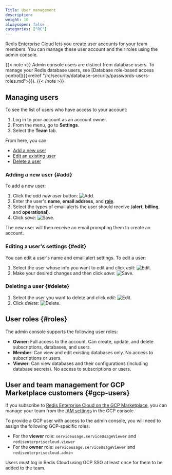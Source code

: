 ```yaml
---
Title: User management
description:
weight: 10
alwaysopen: false
categories: ["RC"]
---
```

Redis Enterprise Cloud lets you create user accounts for your team members. You can manage these user account and their roles using the admin console.

{{< note >}}
Admin console users are distinct from database users. To manage your Redis database users, see [Database role-based access control]({{<relref "/rc/security/database-security/passwords-users-roles.md">}}).
{{< /note >}}

## Managing users

To see the list of users who have access to your account:

1. Log in to your account as an account owner.
1. From the menu, go to **Settings**.
1. Select the **Team** tab.

From here, you can:

* [Add a new user](#add)
* [Edit an existing user](#edit)
* [Delete a user](#delete)

### Adding a new user {#add}

To add a new user:

1. Click the *add new user* button: ![Add](/images/rc/icon_add.png#no-click "Add").
1. Enter the user's **name**, **email address**, and **[role](#roles)**.
1. Select the types of email alerts the user should receive (**alert**, **billing**, and **operational**).
1. Click *save*: ![Save](/images/rc/icon_save.png#no-click "Add").

The new user will then receive an email prompting them to create an account.

### Editing a user's settings {#edit}

You can edit a user's name and email alert settings. To edit a user:

1. Select the user whose info you want to edit and click *edit*: ![Edit](/images/rc/icon_edit.png#no-click "Add").
1. Make your desired changes and then click *save*: ![Save](/images/rc/icon_save.png#no-click "Add").

### Deleting a user {#delete}

1. Select the user you want to delete and click *edit*: ![Edit](/images/rc/icon_edit.png#no-click "Add").
1. Click *delete*: ![Delete](/images/rc/icon_delete.png#no-click "Delete").

## User roles {#roles}

The admin console supports the following user roles:

- **Owner**: Full access to the account. Can create, update, and delete subscriptions, databases, and users.
- **Member**: Can view and edit existing databases only. No access to subscriptions or users.
- **Viewer**: Can view databases and their configurations (including database secrets). No access to subscriptions or users.

## User and team management for GCP Marketplace customers {#gcp-users}

If you subscribe to [Redis Enterprise Cloud on the GCP Marketplace](https://console.cloud.google.com/marketplace/product/endpoints/gcp.redisenterprise.com), you can manage your team from the [IAM settings](https://cloud.google.com/iam/docs) in the GCP console.

To provide a GCP user with access to the admin console, you will need to assign the following GCP-specific roles:

- For the **viewer** role: `serviceusage.serviceUsageViewer` and `redisenterprisecloud.viewer`
- For the **owner** role:  `serviceusage.serviceUsageViewer` and `redisenterprisecloud.admin`

Users must log in Redis Cloud using GCP SSO at least once for them to be added to the team.
